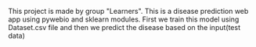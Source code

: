 This project is made by group "Learners".
This is a disease prediction web app using pywebio and sklearn modules. 
First we train this model using Dataset.csv file and then we predict the disease based on the input(test data) 
